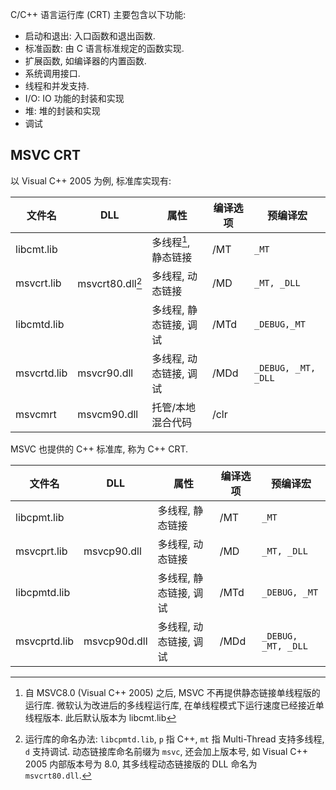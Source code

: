 C/C++ 语言运行库 (CRT) 主要包含以下功能:
- 启动和退出: 入口函数和退出函数.
- 标准函数: 由 C 语言标准规定的函数实现.
- 扩展函数, 如编译器的内置函数.
- 系统调用接口.
- 线程和并发支持.
- I/O: IO 功能的封装和实现
- 堆: 堆的封装和实现
- 调试

## MSVC CRT

以 Visual C++ 2005 为例, 标准库实现有:

| 文件名      | DLL              | 属性                   | 编译选项 | 预编译宏            |
| ----------- | ---------------- | ---------------------- | -------- | ------------------- |
| libcmt.lib  |                  | 多线程[^2], 静态链接       | /MT      | `_MT`               |
| msvcrt.lib  | msvcrt80.dll[^1] | 多线程, 动态链接       | /MD      | `_MT, _DLL`         |
| libcmtd.lib |                  | 多线程, 静态链接, 调试 | /MTd     | `_DEBUG,_MT`        |
| msvcrtd.lib | msvcr90.dll      | 多线程, 动态链接, 调试 | /MDd     | `_DEBUG, _MT, _DLL` |
| msvcmrt     | msvcm90.dll      | 托管/本地混合代码      | /clr         |                     |

[^2]: 自 MSVC8.0 (Visual C++ 2005) 之后, MSVC 不再提供静态链接单线程版的运行库. 微软认为改进后的多线程运行库, 在单线程模式下运行速度已经接近单线程版本. 此后默认版本为 libcmt.lib

MSVC 也提供的 C++ 标准库, 称为 C++ CRT. 

| 文件名       | DLL          | 属性                   | 编译选项 | 预编译宏     |
| ------------ | ------------ | ---------------------- | -------- | ---------- |
| libcpmt.lib  |              | 多线程, 静态链接       | /MT      | `_MT`        |
| msvcprt.lib  | msvcp90.dll  | 多线程, 动态链接       | /MD      | `_MT, _DLL`  |
| libcpmtd.lib |              | 多线程, 静态链接, 调试 | /MTd     | `_DEBUG, _MT` |
| msvcprtd.lib | msvcp90d.dll | 多线程, 动态链接, 调试 | /MDd     | `_DEBUG, _MT, _DLL`           |

[^1]: 运行库的命名办法: `libcpmtd.lib`, `p` 指 C++, `mt` 指 Multi-Thread 支持多线程, `d` 支持调试. 动态链接库命名前缀为 `msvc`, 还会加上版本号, 如 Visual C++ 2005 内部版本号为 8.0, 其多线程动态链接版的 DLL 命名为 `msvcrt80.dll`.

